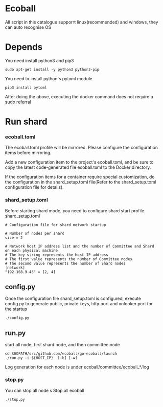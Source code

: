 Ecoball
========
All script in this catalogue supporrt linux(recommended) and windows, they can auto recognise OS
# Depends

You need install python3 and pip3
```
sudo apt-get install -y python3 python3-pip
```

You need to install python's pytoml module
```
pip3 install pytoml
```

After doing the above, executing the docker command does not require a sudo referral
# Run shard

### ecoball.toml
The ecoball.toml profile will be mirrored. Please configure the configuration items before mirroring.

Add a new configuration item to the project's ecoball.toml, and be sure to copy the latest code-generated file ecoball.toml to the Docker directory.

If the configuration items for a container require special customization, do the configuration in the shard_setup.toml file(Refer to the shard_setup.toml configuration file for details).

### shard_setup.toml
Before starting shard mode, you need to configure shard start profile shard_setup.toml
```
# Configuration file for shard network startup

# Number of nodes per shard
size = 2

# Network host IP address list and the number of Committee and Shard on each physical machine
# The key string represents the host IP address 
# The first value represents the number of Committee nodes
# The second value represents the number of Shard nodes
[network]
"192.168.9.43" = [2, 4]

```
## config.py
Once the configuration file shard_setup.toml is configured, execute config.py to generate public, private keys, http port and onlooker port for the startup
```
./config.py
```

## run.py

start all node, first shard node, and then committee node

```
cd $GOPATH/src/github.com/ecoball/go-ecoball/launch
./run.py -i ${HOST_IP}  [-b] [-w]
```
Log generation for each node is under ecoball/committee/ecoball_*/log 


### stop.py
You can stop all node
s
Stop all ecoball
```
./stop.py
```